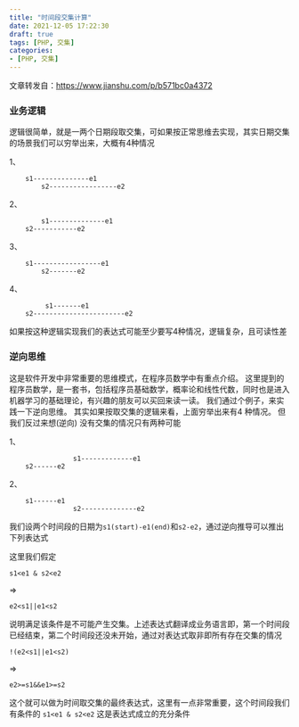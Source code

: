 ```yaml
---
title: "时间段交集计算"
date: 2021-12-05 17:22:30
draft: true
tags: [PHP, 交集]
categories:
- [PHP, 交集]
---
```


文章转发自：https://www.jianshu.com/p/b571bc0a4372

### 业务逻辑
逻辑很简单，就是一两个日期段取交集，可如果按正常思维去实现，其实日期交集的场景我们可以穷举出来，大概有4种情况


1、
```
    s1--------------e1
        s2-----------------e2
```
2、
```
        s1--------------e1
    s2-----------e2
``` 
3、     
```
    s1-----------------e1
        s2-------e2
```

4、
```
         s1-------e1
    s2-----------------------e2

```
如果按这种逻辑实现我们的表达式可能至少要写4种情况，逻辑复杂，且可读性差

### 逆向思维
这是软件开发中非常重要的思维模式，在程序员数学中有重点介绍。
这里提到的程序员数学，是一套书，包括程序员基础数学，概率论和线性代数，同时也是进入机器学习的基础理论，有兴趣的朋友可以买回来读一读。
我们通过个例子，来实践一下逆向思维。
其实如果按取交集的逻辑来看，上面穷举出来有4 种情况。
但我们反过来想(逆向)
没有交集的情况只有两种可能

1、
```
                s1-------------e1
    s2------e2
```

2、
```
    s1------e1
                s2--------------e2

```  
我们设两个时间段的日期为`s1(start)-e1(end)`和`s2-e2`，通过逆向推导可以推出下列表达式

这里我们假定

```
s1<e1 & s2<e2
```
=>
```
e2<s1||e1<s2
```

说明满足该条件是不可能产生交集。上述表达式翻译成业务语言即，第一个时间段已经结束，第二个时间段还没未开始，通过对表达式取非即所有存在交集的情况

```
!(e2<s1||e1<s2)
```
=>
```
e2>=s1&&e1>=s2
```
这个就可以做为时间取交集的最终表达式，这里有一点非常重要，这个时间段我们有条件的
`s1<e1 & s2<e2`
这是表达式成立的充分条件
